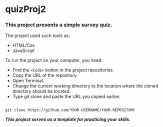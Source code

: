 # quizProj2
### This project presents a simple survey quiz.
The project used such tools as:
- HTML/Css
- JavaScript

 To run the project on your computer, you need:
- Find the `<Code>` button in the project repositories.
- Copy the URL of the repository.
- Open Terminal.
- Change the current working directory to the location where the cloned directory should be located.
- Type git clone and paste the URL you copied earlier.


```

git clone https://github.com/YOUR-USERNAME/YOUR-REPOSITORY

```

***This project serves as a template for practicing your skills.***

